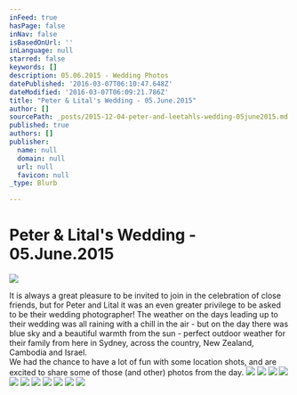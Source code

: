```yaml
---
inFeed: true
hasPage: false
inNav: false
isBasedOnUrl: ''
inLanguage: null
starred: false
keywords: []
description: 05.06.2015 - Wedding Photos
datePublished: '2016-03-07T06:10:47.648Z'
dateModified: '2016-03-07T06:09:21.786Z'
title: "Peter & Lital's Wedding - 05.June.2015"
author: []
sourcePath: _posts/2015-12-04-peter-and-leetahls-wedding-05june2015.md
published: true
authors: []
publisher:
  name: null
  domain: null
  url: null
  favicon: null
_type: Blurb

---
```

# Peter & Lital's Wedding - 05.June.2015
![](https://s3-us-west-2.amazonaws.com/the-grid-img/p/a14857199c8e62d3d22c10a190ed1f0697ff5447.jpg)

It is always a great pleasure to be invited to join in the celebration of close friends, but for Peter and Lital it was an even greater privilege to be asked to be their wedding photographer! The weather on the days leading up to their wedding was all raining with a chill in the air - but on the day there was blue sky and a beautiful warmth from the sun - perfect outdoor weather for their family from here in Sydney, across the country, New Zealand, Cambodia and Israel.  
We had the chance to have a lot of fun with some location shots, and are excited to share some of those (and other) photos from the day.
![](https://s3-us-west-2.amazonaws.com/the-grid-img/p/432e2e0d468d8d8057e4ac516bddd59e8740c424.png)
![](https://s3-us-west-2.amazonaws.com/the-grid-img/p/3774da64dc67fa1956ba92d43cdbc119fc5455e3.png)
![](https://s3-us-west-2.amazonaws.com/the-grid-img/p/3aa41848dd19cfce47a093842fd9e0196d48e2b7.png)
![](https://s3-us-west-2.amazonaws.com/the-grid-img/p/dab4c2df486b73f0ed9630d3ad624cb14d5c4279.png)
![](https://s3-us-west-2.amazonaws.com/the-grid-img/p/9e7a789c9a38dc3b6565635600ebd5b5332def01.png)
![](https://s3-us-west-2.amazonaws.com/the-grid-img/p/3e06ba2b23ef069c3895c119433673f2b01e33e8.png)
![](https://s3-us-west-2.amazonaws.com/the-grid-img/p/c754c5c528f010d42949a25f2ea09fe2a224bc21.png)
![](https://s3-us-west-2.amazonaws.com/the-grid-img/p/26c00dee3718ac7c386e757974f48dadc264285d.png)
![](https://s3-us-west-2.amazonaws.com/the-grid-img/p/69c95cfddf3fa73a9ea1e1368eb6d1687e0189b4.png)
![](https://s3-us-west-2.amazonaws.com/the-grid-img/p/aa36daf419d1c4a8a6b42cd4052cffeeb395be6c.png)
![](https://s3-us-west-2.amazonaws.com/the-grid-img/p/980fced8fd4f9ec4ca9750ca322d4073e24319ba.png)